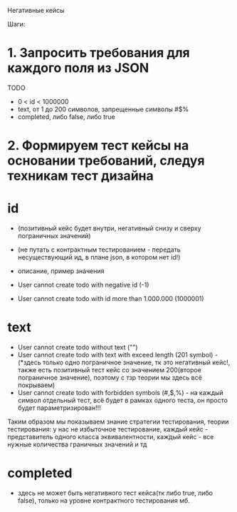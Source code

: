 Негативные кейсы

Шаги:

# 1. Запросить требования для каждого поля из JSON

TODO
- 0 < id < 1000000
- text, от 1 до 200 символов, запрещенные символы #$%
- completed, либо false, либо true

# 2. Формируем тест кейсы на основании требований, следуя техникам тест дизайна

# id
- (позитивный кейс будет внутри, негативный снизу и сверху пограничных значений)
- (не путать с контрактным тестированием - передать несуществующий ид, в плане json, в котором нет id!)

- описание, пример значения
- User cannot create todo with negative id (-1)
- User cannot create todo with id more than 1.000.000 (1000001)

# text
- User cannot create todo without text ("")
- User cannot create todo with text with exceed length (201 symbol) - (*здесь только одно пограничное значение, тк это 
негативный кейс!, также есть позитивный тест кейс со значением 200(второе пограничное значение), поэтому с тзр теории мы
здесь всё покрываем)
- User cannot create todo with forbidden symbols (#,$,%) - на каждый символ отдельный тест, всё будет в рамках одного 
теста, он просто будет параметризирован!!!

Таким образом мы показываем знание стратегии тестирования, теории тестирования: у нас не избыточное тестирование, 
каждый кейс - представитель одного класса эквивалентности, каждый кейс - все нужные количества граничных значений и тд

# completed
- здесь не может быть негативного тест кейса(тк либо true, либо false), только на уровне контрактного тестирования мб.
